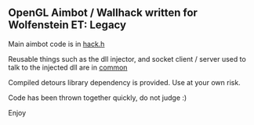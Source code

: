 ## OpenGL Aimbot / Wallhack written for Wolfenstein ET: Legacy

Main aimbot code is in [hack.h](./wolf-bot-dll/hack.h)

Reusable things such as the dll injector, and socket client / server used to talk to the injected dll are in [common](./wolf-bot-common/)

Compiled detours library dependency is provided. Use at your own risk.

Code has been thrown together quickly, do not judge :)

Enjoy

